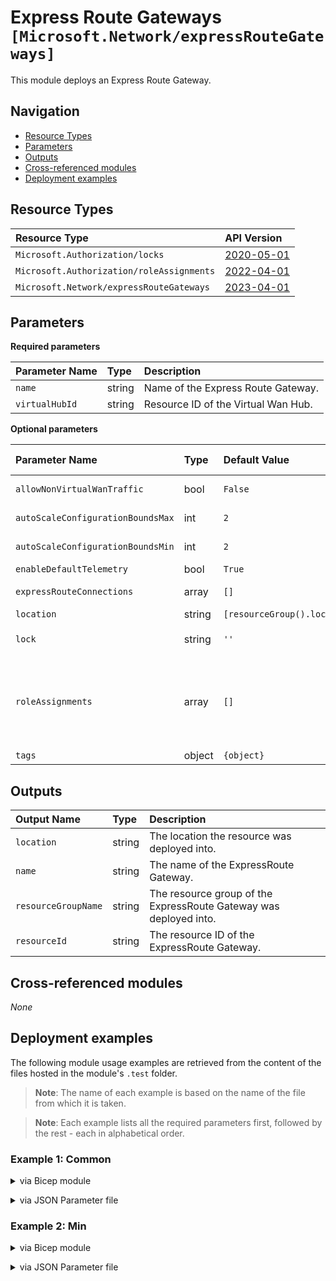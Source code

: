 # Express Route Gateways `[Microsoft.Network/expressRouteGateways]`

This module deploys an Express Route Gateway.

## Navigation

- [Resource Types](#Resource-Types)
- [Parameters](#Parameters)
- [Outputs](#Outputs)
- [Cross-referenced modules](#Cross-referenced-modules)
- [Deployment examples](#Deployment-examples)

## Resource Types

| Resource Type | API Version |
| :-- | :-- |
| `Microsoft.Authorization/locks` | [2020-05-01](https://learn.microsoft.com/en-us/azure/templates/Microsoft.Authorization/2020-05-01/locks) |
| `Microsoft.Authorization/roleAssignments` | [2022-04-01](https://learn.microsoft.com/en-us/azure/templates/Microsoft.Authorization/2022-04-01/roleAssignments) |
| `Microsoft.Network/expressRouteGateways` | [2023-04-01](https://learn.microsoft.com/en-us/azure/templates/Microsoft.Network/2023-04-01/expressRouteGateways) |

## Parameters

**Required parameters**

| Parameter Name | Type | Description |
| :-- | :-- | :-- |
| `name` | string | Name of the Express Route Gateway. |
| `virtualHubId` | string | Resource ID of the Virtual Wan Hub. |

**Optional parameters**

| Parameter Name | Type | Default Value | Allowed Values | Description |
| :-- | :-- | :-- | :-- | :-- |
| `allowNonVirtualWanTraffic` | bool | `False` |  | Configures this gateway to accept traffic from non Virtual WAN networks. |
| `autoScaleConfigurationBoundsMax` | int | `2` |  | Maximum number of scale units deployed for ExpressRoute gateway. |
| `autoScaleConfigurationBoundsMin` | int | `2` |  | Minimum number of scale units deployed for ExpressRoute gateway. |
| `enableDefaultTelemetry` | bool | `True` |  | Enable telemetry via a Globally Unique Identifier (GUID). |
| `expressRouteConnections` | array | `[]` |  | List of ExpressRoute connections to the ExpressRoute gateway. |
| `location` | string | `[resourceGroup().location]` |  | Location for all resources. |
| `lock` | string | `''` | `['', CanNotDelete, ReadOnly]` | Specify the type of lock. |
| `roleAssignments` | array | `[]` |  | Array of role assignment objects that contain the 'roleDefinitionIdOrName' and 'principalId' to define RBAC role assignments on this resource. In the roleDefinitionIdOrName attribute, you can provide either the display name of the role definition, or its fully qualified ID in the following format: '/providers/Microsoft.Authorization/roleDefinitions/c2f4ef07-c644-48eb-af81-4b1b4947fb11'. |
| `tags` | object | `{object}` |  | Tags of the Firewall policy resource. |






## Outputs

| Output Name | Type | Description |
| :-- | :-- | :-- |
| `location` | string | The location the resource was deployed into. |
| `name` | string | The name of the ExpressRoute Gateway. |
| `resourceGroupName` | string | The resource group of the ExpressRoute Gateway was deployed into. |
| `resourceId` | string | The resource ID of the ExpressRoute Gateway. |

## Cross-referenced modules

_None_

## Deployment examples

The following module usage examples are retrieved from the content of the files hosted in the module's `.test` folder.
   >**Note**: The name of each example is based on the name of the file from which it is taken.

   >**Note**: Each example lists all the required parameters first, followed by the rest - each in alphabetical order.

<h3>Example 1: Common</h3>

<details>

<summary>via Bicep module</summary>

```bicep
module expressRouteGateway './network/express-route-gateway/main.bicep' = {
  name: '${uniqueString(deployment().name, location)}-test-nergcom'
  params: {
    // Required parameters
    name: 'nergcom001'
    virtualHubId: '<virtualHubId>'
    // Non-required parameters
    autoScaleConfigurationBoundsMax: 3
    autoScaleConfigurationBoundsMin: 2
    enableDefaultTelemetry: '<enableDefaultTelemetry>'
    lock: 'CanNotDelete'
    roleAssignments: [
      {
        principalIds: [
          '<managedIdentityPrincipalId>'
        ]
        principalType: 'ServicePrincipal'
        roleDefinitionIdOrName: 'Reader'
      }
    ]
    tags: {
      hello: 'world'
      'hidden-title': 'This is visible in the resource name'
    }
  }
}
```

</details>
<p>

<details>

<summary>via JSON Parameter file</summary>

```json
{
  "$schema": "https://schema.management.azure.com/schemas/2019-04-01/deploymentParameters.json#",
  "contentVersion": "1.0.0.0",
  "parameters": {
    // Required parameters
    "name": {
      "value": "nergcom001"
    },
    "virtualHubId": {
      "value": "<virtualHubId>"
    },
    // Non-required parameters
    "autoScaleConfigurationBoundsMax": {
      "value": 3
    },
    "autoScaleConfigurationBoundsMin": {
      "value": 2
    },
    "enableDefaultTelemetry": {
      "value": "<enableDefaultTelemetry>"
    },
    "lock": {
      "value": "CanNotDelete"
    },
    "roleAssignments": {
      "value": [
        {
          "principalIds": [
            "<managedIdentityPrincipalId>"
          ],
          "principalType": "ServicePrincipal",
          "roleDefinitionIdOrName": "Reader"
        }
      ]
    },
    "tags": {
      "value": {
        "hello": "world",
        "hidden-title": "This is visible in the resource name"
      }
    }
  }
}
```

</details>
<p>

<h3>Example 2: Min</h3>

<details>

<summary>via Bicep module</summary>

```bicep
module expressRouteGateway './network/express-route-gateway/main.bicep' = {
  name: '${uniqueString(deployment().name, location)}-test-nergmin'
  params: {
    // Required parameters
    name: 'nergmin001'
    virtualHubId: '<virtualHubId>'
    // Non-required parameters
    enableDefaultTelemetry: '<enableDefaultTelemetry>'
  }
}
```

</details>
<p>

<details>

<summary>via JSON Parameter file</summary>

```json
{
  "$schema": "https://schema.management.azure.com/schemas/2019-04-01/deploymentParameters.json#",
  "contentVersion": "1.0.0.0",
  "parameters": {
    // Required parameters
    "name": {
      "value": "nergmin001"
    },
    "virtualHubId": {
      "value": "<virtualHubId>"
    },
    // Non-required parameters
    "enableDefaultTelemetry": {
      "value": "<enableDefaultTelemetry>"
    }
  }
}
```

</details>
<p>
